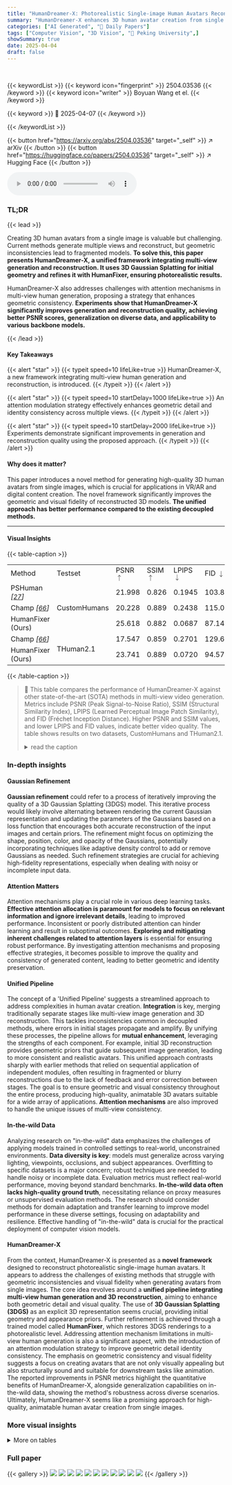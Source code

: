 ```yaml
---
title: "HumanDreamer-X: Photorealistic Single-image Human Avatars Reconstruction via Gaussian Restoration"
summary: "HumanDreamer-X enhances 3D human avatar creation from single images via Gaussian Restoration, boosting geometric consistency and visual fidelity."
categories: ["AI Generated", "🤗 Daily Papers"]
tags: ["Computer Vision", "3D Vision", "🏢 Peking University",]
showSummary: true
date: 2025-04-04
draft: false
---
```


<br>

{{< keywordList >}}
{{< keyword icon="fingerprint" >}} 2504.03536 {{< /keyword >}}
{{< keyword icon="writer" >}} Boyuan Wang et el. {{< /keyword >}}
 
{{< keyword >}} 🤗 2025-04-07 {{< /keyword >}}
 
{{< /keywordList >}}

{{< button href="https://arxiv.org/abs/2504.03536" target="_self" >}}
↗ arXiv
{{< /button >}}
{{< button href="https://huggingface.co/papers/2504.03536" target="_self" >}}
↗ Hugging Face
{{< /button >}}



<audio controls>
    <source src="https://ai-paper-reviewer.com/2504.03536/podcast.wav" type="audio/wav">
    Your browser does not support the audio element.
</audio>


### TL;DR


{{< lead >}}

Creating 3D human avatars from a single image is valuable but challenging. Current methods generate multiple views and reconstruct, but geometric inconsistencies lead to fragmented models. **To solve this, this paper presents HumanDreamer-X, a unified framework integrating multi-view generation and reconstruction. It uses 3D Gaussian Splatting for initial geometry and refines it with HumanFixer, ensuring photorealistic results.** 



HumanDreamer-X also addresses challenges with attention mechanisms in multi-view human generation, proposing a strategy that enhances geometric consistency. **Experiments show that HumanDreamer-X significantly improves generation and reconstruction quality, achieving better PSNR scores, generalization on diverse data, and applicability to various backbone models.**

{{< /lead >}}


#### Key Takeaways

{{< alert "star" >}}
{{< typeit speed=10 lifeLike=true >}} HumanDreamer-X, a new framework integrating multi-view human generation and reconstruction, is introduced. {{< /typeit >}}
{{< /alert >}}

{{< alert "star" >}}
{{< typeit speed=10 startDelay=1000 lifeLike=true >}} An attention modulation strategy effectively enhances geometric detail and identity consistency across multiple views. {{< /typeit >}}
{{< /alert >}}

{{< alert "star" >}}
{{< typeit speed=10 startDelay=2000 lifeLike=true >}} Experiments demonstrate significant improvements in generation and reconstruction quality using the proposed approach. {{< /typeit >}}
{{< /alert >}}

#### Why does it matter?
This paper introduces a novel method for generating high-quality 3D human avatars from single images, which is crucial for applications in VR/AR and digital content creation. The novel framework significantly improves the geometric and visual fidelity of reconstructed 3D models. **The unified approach has better performance compared to the existing decoupled methods.**

------
#### Visual Insights





{{< table-caption >}}
<table class="ltx_tabular ltx_centering ltx_align_middle" id="S3.T1.4">
<tr class="ltx_tr" id="S3.T1.4.4">
<td class="ltx_td ltx_align_left ltx_border_tt" id="S3.T1.4.4.5">Method</td>
<td class="ltx_td ltx_align_center ltx_border_tt" id="S3.T1.4.4.6">Testset</td>
<td class="ltx_td ltx_align_center ltx_border_tt" id="S3.T1.1.1.1">PSNR <math alttext="\uparrow" class="ltx_Math" display="inline" id="S3.T1.1.1.1.m1.1"><semantics id="S3.T1.1.1.1.m1.1a"><mo id="S3.T1.1.1.1.m1.1.1" stretchy="false" xref="S3.T1.1.1.1.m1.1.1.cmml">↑</mo><annotation-xml encoding="MathML-Content" id="S3.T1.1.1.1.m1.1b"><ci id="S3.T1.1.1.1.m1.1.1.cmml" xref="S3.T1.1.1.1.m1.1.1">↑</ci></annotation-xml><annotation encoding="application/x-tex" id="S3.T1.1.1.1.m1.1c">\uparrow</annotation><annotation encoding="application/x-llamapun" id="S3.T1.1.1.1.m1.1d">↑</annotation></semantics></math>
</td>
<td class="ltx_td ltx_align_center ltx_border_tt" id="S3.T1.2.2.2">SSIM <math alttext="\uparrow" class="ltx_Math" display="inline" id="S3.T1.2.2.2.m1.1"><semantics id="S3.T1.2.2.2.m1.1a"><mo id="S3.T1.2.2.2.m1.1.1" stretchy="false" xref="S3.T1.2.2.2.m1.1.1.cmml">↑</mo><annotation-xml encoding="MathML-Content" id="S3.T1.2.2.2.m1.1b"><ci id="S3.T1.2.2.2.m1.1.1.cmml" xref="S3.T1.2.2.2.m1.1.1">↑</ci></annotation-xml><annotation encoding="application/x-tex" id="S3.T1.2.2.2.m1.1c">\uparrow</annotation><annotation encoding="application/x-llamapun" id="S3.T1.2.2.2.m1.1d">↑</annotation></semantics></math>
</td>
<td class="ltx_td ltx_align_center ltx_border_tt" id="S3.T1.3.3.3">LPIPS <math alttext="\downarrow" class="ltx_Math" display="inline" id="S3.T1.3.3.3.m1.1"><semantics id="S3.T1.3.3.3.m1.1a"><mo id="S3.T1.3.3.3.m1.1.1" stretchy="false" xref="S3.T1.3.3.3.m1.1.1.cmml">↓</mo><annotation-xml encoding="MathML-Content" id="S3.T1.3.3.3.m1.1b"><ci id="S3.T1.3.3.3.m1.1.1.cmml" xref="S3.T1.3.3.3.m1.1.1">↓</ci></annotation-xml><annotation encoding="application/x-tex" id="S3.T1.3.3.3.m1.1c">\downarrow</annotation><annotation encoding="application/x-llamapun" id="S3.T1.3.3.3.m1.1d">↓</annotation></semantics></math>
</td>
<td class="ltx_td ltx_align_center ltx_border_tt" id="S3.T1.4.4.4">FID <math alttext="\downarrow" class="ltx_Math" display="inline" id="S3.T1.4.4.4.m1.1"><semantics id="S3.T1.4.4.4.m1.1a"><mo id="S3.T1.4.4.4.m1.1.1" stretchy="false" xref="S3.T1.4.4.4.m1.1.1.cmml">↓</mo><annotation-xml encoding="MathML-Content" id="S3.T1.4.4.4.m1.1b"><ci id="S3.T1.4.4.4.m1.1.1.cmml" xref="S3.T1.4.4.4.m1.1.1">↓</ci></annotation-xml><annotation encoding="application/x-tex" id="S3.T1.4.4.4.m1.1c">\downarrow</annotation><annotation encoding="application/x-llamapun" id="S3.T1.4.4.4.m1.1d">↓</annotation></semantics></math>
</td>
</tr>
<tr class="ltx_tr" id="S3.T1.4.5">
<td class="ltx_td ltx_align_left ltx_border_t" id="S3.T1.4.5.1">PSHuman <cite class="ltx_cite ltx_citemacro_cite">[<a class="ltx_ref" href="https://arxiv.org/html/2504.03536v1#bib.bib27" title=""><span class="ltx_text" style="font-size:90%;">27</span></a>]</cite>
</td>
<td class="ltx_td ltx_align_center ltx_border_t" id="S3.T1.4.5.2" rowspan="3"><span class="ltx_text" id="S3.T1.4.5.2.1">CustomHumans</span></td>
<td class="ltx_td ltx_align_center ltx_border_t" id="S3.T1.4.5.3">21.998</td>
<td class="ltx_td ltx_align_center ltx_border_t" id="S3.T1.4.5.4">0.826</td>
<td class="ltx_td ltx_align_center ltx_border_t" id="S3.T1.4.5.5">0.1945</td>
<td class="ltx_td ltx_align_center ltx_border_t" id="S3.T1.4.5.6">103.808</td>
</tr>
<tr class="ltx_tr" id="S3.T1.4.6">
<td class="ltx_td ltx_align_left" id="S3.T1.4.6.1">Champ <cite class="ltx_cite ltx_citemacro_cite">[<a class="ltx_ref" href="https://arxiv.org/html/2504.03536v1#bib.bib66" title=""><span class="ltx_text" style="font-size:90%;">66</span></a>]</cite>
</td>
<td class="ltx_td ltx_align_center" id="S3.T1.4.6.2">20.228</td>
<td class="ltx_td ltx_align_center" id="S3.T1.4.6.3"><span class="ltx_text ltx_font_bold" id="S3.T1.4.6.3.1">0.889</span></td>
<td class="ltx_td ltx_align_center" id="S3.T1.4.6.4">0.2438</td>
<td class="ltx_td ltx_align_center" id="S3.T1.4.6.5">115.031</td>
</tr>
<tr class="ltx_tr" id="S3.T1.4.7">
<td class="ltx_td ltx_align_left" id="S3.T1.4.7.1">HumanFixer (Ours)</td>
<td class="ltx_td ltx_align_center" id="S3.T1.4.7.2"><span class="ltx_text ltx_font_bold" id="S3.T1.4.7.2.1">25.618</span></td>
<td class="ltx_td ltx_align_center" id="S3.T1.4.7.3">0.882</td>
<td class="ltx_td ltx_align_center" id="S3.T1.4.7.4"><span class="ltx_text ltx_font_bold" id="S3.T1.4.7.4.1">0.0687</span></td>
<td class="ltx_td ltx_align_center" id="S3.T1.4.7.5"><span class="ltx_text ltx_font_bold" id="S3.T1.4.7.5.1">87.149</span></td>
</tr>
<tr class="ltx_tr" id="S3.T1.4.8">
<td class="ltx_td ltx_align_left ltx_border_t" id="S3.T1.4.8.1">Champ <cite class="ltx_cite ltx_citemacro_cite">[<a class="ltx_ref" href="https://arxiv.org/html/2504.03536v1#bib.bib66" title=""><span class="ltx_text" style="font-size:90%;">66</span></a>]</cite>
</td>
<td class="ltx_td ltx_align_center ltx_border_bb ltx_border_t" id="S3.T1.4.8.2" rowspan="2"><span class="ltx_text" id="S3.T1.4.8.2.1">THuman2.1</span></td>
<td class="ltx_td ltx_align_center ltx_border_t" id="S3.T1.4.8.3">17.547</td>
<td class="ltx_td ltx_align_center ltx_border_t" id="S3.T1.4.8.4">0.859</td>
<td class="ltx_td ltx_align_center ltx_border_t" id="S3.T1.4.8.5">0.2701</td>
<td class="ltx_td ltx_align_center ltx_border_t" id="S3.T1.4.8.6">129.629</td>
</tr>
<tr class="ltx_tr" id="S3.T1.4.9">
<td class="ltx_td ltx_align_left ltx_border_bb" id="S3.T1.4.9.1">HumanFixer (Ours)</td>
<td class="ltx_td ltx_align_center ltx_border_bb" id="S3.T1.4.9.2"><span class="ltx_text ltx_font_bold" id="S3.T1.4.9.2.1">23.741</span></td>
<td class="ltx_td ltx_align_center ltx_border_bb" id="S3.T1.4.9.3"><span class="ltx_text ltx_font_bold" id="S3.T1.4.9.3.1">0.889</span></td>
<td class="ltx_td ltx_align_center ltx_border_bb" id="S3.T1.4.9.4"><span class="ltx_text ltx_font_bold" id="S3.T1.4.9.4.1">0.0720</span></td>
<td class="ltx_td ltx_align_center ltx_border_bb" id="S3.T1.4.9.5"><span class="ltx_text ltx_font_bold" id="S3.T1.4.9.5.1">94.570</span></td>
</tr>
</table>{{< /table-caption >}}

> 🔼 This table compares the performance of HumanDreamer-X against other state-of-the-art (SOTA) methods in multi-view video generation.  Metrics include PSNR (Peak Signal-to-Noise Ratio), SSIM (Structural Similarity Index), LPIPS (Learned Perceptual Image Patch Similarity), and FID (Fréchet Inception Distance). Higher PSNR and SSIM values, and lower LPIPS and FID values, indicate better video quality.  The table shows results on two datasets, CustomHumans and THuman2.1.
> <details>
> <summary>read the caption</summary>
> Table 1: Multi-view video generation comparison of other SOTA method. Bold indicate the best result.
> </details>





### In-depth insights


#### Gaussian Refinement
**Gaussian refinement** could refer to a process of iteratively improving the quality of a 3D Gaussian Splatting (3DGS) model. This iterative process would likely involve alternating between rendering the current Gaussian representation and updating the parameters of the Gaussians based on a loss function that encourages both accurate reconstruction of the input images and certain priors. The refinement might focus on optimizing the shape, position, color, and opacity of the Gaussians, potentially incorporating techniques like adaptive density control to add or remove Gaussians as needed. Such refinement strategies are crucial for achieving high-fidelity representations, especially when dealing with noisy or incomplete input data.

#### Attention Matters
Attention mechanisms play a crucial role in various deep learning tasks. **Effective attention allocation is paramount for models to focus on relevant information and ignore irrelevant details**, leading to improved performance. Inconsistent or poorly distributed attention can hinder learning and result in suboptimal outcomes. **Exploring and mitigating inherent challenges related to attention layers** is essential for ensuring robust performance. By investigating attention mechanisms and proposing effective strategies, it becomes possible to improve the quality and consistency of generated content, leading to better geometric and identity preservation.

#### Unified Pipeline
The concept of a 'Unified Pipeline' suggests a streamlined approach to address complexities in human avatar creation. **Integration** is key, merging traditionally separate stages like multi-view image generation and 3D reconstruction. This tackles inconsistencies common in decoupled methods, where errors in initial stages propagate and amplify. By unifying these processes, the pipeline allows for **mutual enhancement**, leveraging the strengths of each component. For example, initial 3D reconstruction provides geometric priors that guide subsequent image generation, leading to more consistent and realistic avatars. This unified approach contrasts sharply with earlier methods that relied on sequential application of independent modules, often resulting in fragmented or blurry reconstructions due to the lack of feedback and error correction between stages. The goal is to ensure geometric and visual consistency throughout the entire process, producing high-quality, animatable 3D avatars suitable for a wide array of applications. **Attention mechanisms** are also improved to handle the unique issues of multi-view consistency.

#### In-the-wild Data
Analyzing research on "in-the-wild" data emphasizes the challenges of applying models trained in controlled settings to real-world, unconstrained environments. **Data diversity is key**: models must generalize across varying lighting, viewpoints, occlusions, and subject appearances. Overfitting to specific datasets is a major concern; robust techniques are needed to handle noisy or incomplete data. Evaluation metrics must reflect real-world performance, moving beyond standard benchmarks. **In-the-wild data often lacks high-quality ground truth**, necessitating reliance on proxy measures or unsupervised evaluation methods. The research should consider methods for domain adaptation and transfer learning to improve model performance in these diverse settings, focusing on adaptability and resilience. Effective handling of "in-the-wild" data is crucial for the practical deployment of computer vision models.

#### HumanDreamer-X
From the context, HumanDreamer-X is presented as a **novel framework** designed to reconstruct photorealistic single-image human avatars. It appears to address the challenges of existing methods that struggle with geometric inconsistencies and visual fidelity when generating avatars from single images. The core idea revolves around a **unified pipeline integrating multi-view human generation and 3D reconstruction**, aiming to enhance both geometric detail and visual quality. The use of **3D Gaussian Splatting (3DGS)** as an explicit 3D representation seems crucial, providing initial geometry and appearance priors.  Further refinement is achieved through a trained model called **HumanFixer**, which restores 3DGS renderings to a photorealistic level. Addressing attention mechanism limitations in multi-view human generation is also a significant aspect, with the introduction of an attention modulation strategy to improve geometric detail identity consistency. The emphasis on geometric consistency and visual fidelity suggests a focus on creating avatars that are not only visually appealing but also structurally sound and suitable for downstream tasks like animation. The reported improvements in PSNR metrics highlight the quantitative benefits of HumanDreamer-X, alongside generalization capabilities on in-the-wild data, showing the method's robustness across diverse scenarios. Ultimately, HumanDreamer-X seems like a promising approach for high-quality, animatable human avatar creation from single images.


### More visual insights




<details>
<summary>More on tables
</summary>


{{< table-caption >}}
<table class="ltx_tabular ltx_centering ltx_align_middle" id="S3.T2.6">
<tr class="ltx_tr" id="S3.T2.4.4">
<td class="ltx_td ltx_align_left ltx_border_tt" id="S3.T2.4.4.5">Gen Method</td>
<td class="ltx_td ltx_align_center ltx_border_tt" id="S3.T2.4.4.6">Recon Method</td>
<td class="ltx_td ltx_align_center ltx_border_tt" id="S3.T2.4.4.7">Testset</td>
<td class="ltx_td ltx_align_center ltx_border_tt" id="S3.T2.1.1.1">PSNR <math alttext="\uparrow" class="ltx_Math" display="inline" id="S3.T2.1.1.1.m1.1"><semantics id="S3.T2.1.1.1.m1.1a"><mo id="S3.T2.1.1.1.m1.1.1" stretchy="false" xref="S3.T2.1.1.1.m1.1.1.cmml">↑</mo><annotation-xml encoding="MathML-Content" id="S3.T2.1.1.1.m1.1b"><ci id="S3.T2.1.1.1.m1.1.1.cmml" xref="S3.T2.1.1.1.m1.1.1">↑</ci></annotation-xml><annotation encoding="application/x-tex" id="S3.T2.1.1.1.m1.1c">\uparrow</annotation><annotation encoding="application/x-llamapun" id="S3.T2.1.1.1.m1.1d">↑</annotation></semantics></math>
</td>
<td class="ltx_td ltx_align_center ltx_border_tt" id="S3.T2.2.2.2">SSIM <math alttext="\uparrow" class="ltx_Math" display="inline" id="S3.T2.2.2.2.m1.1"><semantics id="S3.T2.2.2.2.m1.1a"><mo id="S3.T2.2.2.2.m1.1.1" stretchy="false" xref="S3.T2.2.2.2.m1.1.1.cmml">↑</mo><annotation-xml encoding="MathML-Content" id="S3.T2.2.2.2.m1.1b"><ci id="S3.T2.2.2.2.m1.1.1.cmml" xref="S3.T2.2.2.2.m1.1.1">↑</ci></annotation-xml><annotation encoding="application/x-tex" id="S3.T2.2.2.2.m1.1c">\uparrow</annotation><annotation encoding="application/x-llamapun" id="S3.T2.2.2.2.m1.1d">↑</annotation></semantics></math>
</td>
<td class="ltx_td ltx_align_center ltx_border_tt" id="S3.T2.3.3.3">LPIPS <math alttext="\downarrow" class="ltx_Math" display="inline" id="S3.T2.3.3.3.m1.1"><semantics id="S3.T2.3.3.3.m1.1a"><mo id="S3.T2.3.3.3.m1.1.1" stretchy="false" xref="S3.T2.3.3.3.m1.1.1.cmml">↓</mo><annotation-xml encoding="MathML-Content" id="S3.T2.3.3.3.m1.1b"><ci id="S3.T2.3.3.3.m1.1.1.cmml" xref="S3.T2.3.3.3.m1.1.1">↓</ci></annotation-xml><annotation encoding="application/x-tex" id="S3.T2.3.3.3.m1.1c">\downarrow</annotation><annotation encoding="application/x-llamapun" id="S3.T2.3.3.3.m1.1d">↓</annotation></semantics></math>
</td>
<td class="ltx_td ltx_align_center ltx_border_tt" id="S3.T2.4.4.4">FID <math alttext="\downarrow" class="ltx_Math" display="inline" id="S3.T2.4.4.4.m1.1"><semantics id="S3.T2.4.4.4.m1.1a"><mo id="S3.T2.4.4.4.m1.1.1" stretchy="false" xref="S3.T2.4.4.4.m1.1.1.cmml">↓</mo><annotation-xml encoding="MathML-Content" id="S3.T2.4.4.4.m1.1b"><ci id="S3.T2.4.4.4.m1.1.1.cmml" xref="S3.T2.4.4.4.m1.1.1">↓</ci></annotation-xml><annotation encoding="application/x-tex" id="S3.T2.4.4.4.m1.1c">\downarrow</annotation><annotation encoding="application/x-llamapun" id="S3.T2.4.4.4.m1.1d">↓</annotation></semantics></math>
</td>
</tr>
<tr class="ltx_tr" id="S3.T2.6.7">
<td class="ltx_td ltx_align_left ltx_border_t" id="S3.T2.6.7.1">PSHuman</td>
<td class="ltx_td ltx_align_center ltx_border_t" id="S3.T2.6.7.2">PSHuman</td>
<td class="ltx_td ltx_align_center ltx_border_t" id="S3.T2.6.7.3" rowspan="5"><span class="ltx_text" id="S3.T2.6.7.3.1">CustomHumans</span></td>
<td class="ltx_td ltx_align_center ltx_border_t" id="S3.T2.6.7.4">20.089</td>
<td class="ltx_td ltx_align_center ltx_border_t" id="S3.T2.6.7.5">0.8439</td>
<td class="ltx_td ltx_align_center ltx_border_t" id="S3.T2.6.7.6">0.1770</td>
<td class="ltx_td ltx_align_center ltx_border_t" id="S3.T2.6.7.7">87.816</td>
</tr>
<tr class="ltx_tr" id="S3.T2.6.8">
<td class="ltx_td ltx_align_left" id="S3.T2.6.8.1">Champ</td>
<td class="ltx_td ltx_align_center" id="S3.T2.6.8.2">GaussianAvatar</td>
<td class="ltx_td ltx_align_center" id="S3.T2.6.8.3">19.673</td>
<td class="ltx_td ltx_align_center" id="S3.T2.6.8.4">0.8789</td>
<td class="ltx_td ltx_align_center" id="S3.T2.6.8.5">0.2643</td>
<td class="ltx_td ltx_align_center" id="S3.T2.6.8.6">164.554</td>
</tr>
<tr class="ltx_tr" id="S3.T2.6.9">
<td class="ltx_td ltx_align_left" id="S3.T2.6.9.1"><span class="ltx_text ltx_font_bold ltx_font_italic" id="S3.T2.6.9.1.1">HumanDreamer-X</span></td>
<td class="ltx_td ltx_align_center" id="S3.T2.6.9.2">GaussianAvatar</td>
<td class="ltx_td ltx_align_center" id="S3.T2.6.9.3"><span class="ltx_text ltx_font_bold" id="S3.T2.6.9.3.1">23.639</span></td>
<td class="ltx_td ltx_align_center" id="S3.T2.6.9.4">0.9100</td>
<td class="ltx_td ltx_align_center" id="S3.T2.6.9.5">0.2427</td>
<td class="ltx_td ltx_align_center" id="S3.T2.6.9.6">114.804</td>
</tr>
<tr class="ltx_tr" id="S3.T2.6.10">
<td class="ltx_td ltx_align_left" id="S3.T2.6.10.1">Champ</td>
<td class="ltx_td ltx_align_center" id="S3.T2.6.10.2">Animatable gaussians</td>
<td class="ltx_td ltx_align_center" id="S3.T2.6.10.3">16.853</td>
<td class="ltx_td ltx_align_center" id="S3.T2.6.10.4">0.9157</td>
<td class="ltx_td ltx_align_center" id="S3.T2.6.10.5">0.1251</td>
<td class="ltx_td ltx_align_center" id="S3.T2.6.10.6">122.752</td>
</tr>
<tr class="ltx_tr" id="S3.T2.6.11">
<td class="ltx_td ltx_align_left" id="S3.T2.6.11.1"><span class="ltx_text ltx_font_bold ltx_font_italic" id="S3.T2.6.11.1.1">HumanDreamer-X</span></td>
<td class="ltx_td ltx_align_center" id="S3.T2.6.11.2">Animatable gaussians</td>
<td class="ltx_td ltx_align_center" id="S3.T2.6.11.3">22.631</td>
<td class="ltx_td ltx_align_center" id="S3.T2.6.11.4"><span class="ltx_text ltx_font_bold" id="S3.T2.6.11.4.1">0.9458</span></td>
<td class="ltx_td ltx_align_center" id="S3.T2.6.11.5"><span class="ltx_text ltx_font_bold" id="S3.T2.6.11.5.1">0.0729</span></td>
<td class="ltx_td ltx_align_center" id="S3.T2.6.11.6"><span class="ltx_text ltx_font_bold" id="S3.T2.6.11.6.1">71.250</span></td>
</tr>
<tr class="ltx_tr" id="S3.T2.5.5">
<td class="ltx_td ltx_align_left ltx_border_t" id="S3.T2.5.5.1">SiTH<sup class="ltx_sup" id="S3.T2.5.5.1.1">∗</sup>
</td>
<td class="ltx_td ltx_align_center ltx_border_t" id="S3.T2.5.5.2">SiTH</td>
<td class="ltx_td ltx_align_center ltx_border_bb ltx_border_t" id="S3.T2.5.5.3" rowspan="6"><span class="ltx_text" id="S3.T2.5.5.3.1">THuman2.1</span></td>
<td class="ltx_td ltx_align_center ltx_border_t" id="S3.T2.5.5.4">18.458</td>
<td class="ltx_td ltx_align_center ltx_border_t" id="S3.T2.5.5.5">0.8200</td>
<td class="ltx_td ltx_align_center ltx_border_t" id="S3.T2.5.5.6">0.1004</td>
<td class="ltx_td ltx_align_center ltx_border_t" id="S3.T2.5.5.7">-</td>
</tr>
<tr class="ltx_tr" id="S3.T2.6.6">
<td class="ltx_td ltx_align_left" id="S3.T2.6.6.1">PSHuman<sup class="ltx_sup" id="S3.T2.6.6.1.1">∗</sup>
</td>
<td class="ltx_td ltx_align_center" id="S3.T2.6.6.2">PSHuman</td>
<td class="ltx_td ltx_align_center" id="S3.T2.6.6.3">20.855</td>
<td class="ltx_td ltx_align_center" id="S3.T2.6.6.4">0.8636</td>
<td class="ltx_td ltx_align_center" id="S3.T2.6.6.5"><span class="ltx_text ltx_font_bold" id="S3.T2.6.6.5.1">0.0764</span></td>
<td class="ltx_td ltx_align_center" id="S3.T2.6.6.6">-</td>
</tr>
<tr class="ltx_tr" id="S3.T2.6.12">
<td class="ltx_td ltx_align_left" id="S3.T2.6.12.1">Champ</td>
<td class="ltx_td ltx_align_center" id="S3.T2.6.12.2">GaussianAvatar</td>
<td class="ltx_td ltx_align_center" id="S3.T2.6.12.3">18.264</td>
<td class="ltx_td ltx_align_center" id="S3.T2.6.12.4">0.8842</td>
<td class="ltx_td ltx_align_center" id="S3.T2.6.12.5">0.2639</td>
<td class="ltx_td ltx_align_center" id="S3.T2.6.12.6">129.413</td>
</tr>
<tr class="ltx_tr" id="S3.T2.6.13">
<td class="ltx_td ltx_align_left" id="S3.T2.6.13.1"><span class="ltx_text ltx_font_bold ltx_font_italic" id="S3.T2.6.13.1.1">HumanDreamer-X</span></td>
<td class="ltx_td ltx_align_center" id="S3.T2.6.13.2">GaussianAvatar</td>
<td class="ltx_td ltx_align_center" id="S3.T2.6.13.3">19.328</td>
<td class="ltx_td ltx_align_center" id="S3.T2.6.13.4">0.8945</td>
<td class="ltx_td ltx_align_center" id="S3.T2.6.13.5">0.2578</td>
<td class="ltx_td ltx_align_center" id="S3.T2.6.13.6">132.200</td>
</tr>
<tr class="ltx_tr" id="S3.T2.6.14">
<td class="ltx_td ltx_align_left" id="S3.T2.6.14.1">Champ</td>
<td class="ltx_td ltx_align_center" id="S3.T2.6.14.2">Animatable gaussians</td>
<td class="ltx_td ltx_align_center" id="S3.T2.6.14.3">18.908</td>
<td class="ltx_td ltx_align_center" id="S3.T2.6.14.4">0.9328</td>
<td class="ltx_td ltx_align_center" id="S3.T2.6.14.5">0.1278</td>
<td class="ltx_td ltx_align_center" id="S3.T2.6.14.6">176.836</td>
</tr>
<tr class="ltx_tr" id="S3.T2.6.15">
<td class="ltx_td ltx_align_left ltx_border_bb" id="S3.T2.6.15.1"><span class="ltx_text ltx_font_bold ltx_font_italic" id="S3.T2.6.15.1.1">HumanDreamer-X</span></td>
<td class="ltx_td ltx_align_center ltx_border_bb" id="S3.T2.6.15.2">Animatable gaussians</td>
<td class="ltx_td ltx_align_center ltx_border_bb" id="S3.T2.6.15.3"><span class="ltx_text ltx_font_bold" id="S3.T2.6.15.3.1">21.091</span></td>
<td class="ltx_td ltx_align_center ltx_border_bb" id="S3.T2.6.15.4"><span class="ltx_text ltx_font_bold" id="S3.T2.6.15.4.1">0.9403</span></td>
<td class="ltx_td ltx_align_center ltx_border_bb" id="S3.T2.6.15.5">0.0968</td>
<td class="ltx_td ltx_align_center ltx_border_bb" id="S3.T2.6.15.6"><span class="ltx_text ltx_font_bold" id="S3.T2.6.15.6.1">78.174</span></td>
</tr>
</table>{{< /table-caption >}}
> 🔼 This table presents a quantitative comparison of 3D human reconstruction results using different methods.  It contrasts the performance of HumanDreamer-X against several state-of-the-art baselines across various metrics, including Peak Signal-to-Noise Ratio (PSNR), Structural Similarity Index (SSIM), Learned Perceptual Image Patch Similarity (LPIPS), and Fréchet Inception Distance (FID). The results are shown for two different datasets: CustomHumans and THuman2.1. Note that some FID scores are marked with an asterisk (*).  This is because the results for PSHuman on the THuman2.1 dataset are derived using only 60 samples from the original dataset, as reported in the cited paper.
> <details>
> <summary>read the caption</summary>
> Table 2: 3D reconstruction comparison. * denotes the metric is from PSHuman[27], which choose 60 samples from THuman2.1.
> </details>

{{< table-caption >}}
<table class="ltx_tabular ltx_align_middle" id="S4.T3.4.4">
<tr class="ltx_tr" id="S4.T3.4.4.4">
<td class="ltx_td ltx_align_left ltx_border_tt" id="S4.T3.4.4.4.5">Method</td>
<td class="ltx_td ltx_align_center ltx_border_tt" id="S4.T3.1.1.1.1">PSNR <math alttext="\uparrow" class="ltx_Math" display="inline" id="S4.T3.1.1.1.1.m1.1"><semantics id="S4.T3.1.1.1.1.m1.1a"><mo id="S4.T3.1.1.1.1.m1.1.1" stretchy="false" xref="S4.T3.1.1.1.1.m1.1.1.cmml">↑</mo><annotation-xml encoding="MathML-Content" id="S4.T3.1.1.1.1.m1.1b"><ci id="S4.T3.1.1.1.1.m1.1.1.cmml" xref="S4.T3.1.1.1.1.m1.1.1">↑</ci></annotation-xml><annotation encoding="application/x-tex" id="S4.T3.1.1.1.1.m1.1c">\uparrow</annotation><annotation encoding="application/x-llamapun" id="S4.T3.1.1.1.1.m1.1d">↑</annotation></semantics></math>
</td>
<td class="ltx_td ltx_align_center ltx_border_tt" id="S4.T3.2.2.2.2">SSIM <math alttext="\uparrow" class="ltx_Math" display="inline" id="S4.T3.2.2.2.2.m1.1"><semantics id="S4.T3.2.2.2.2.m1.1a"><mo id="S4.T3.2.2.2.2.m1.1.1" stretchy="false" xref="S4.T3.2.2.2.2.m1.1.1.cmml">↑</mo><annotation-xml encoding="MathML-Content" id="S4.T3.2.2.2.2.m1.1b"><ci id="S4.T3.2.2.2.2.m1.1.1.cmml" xref="S4.T3.2.2.2.2.m1.1.1">↑</ci></annotation-xml><annotation encoding="application/x-tex" id="S4.T3.2.2.2.2.m1.1c">\uparrow</annotation><annotation encoding="application/x-llamapun" id="S4.T3.2.2.2.2.m1.1d">↑</annotation></semantics></math>
</td>
<td class="ltx_td ltx_align_center ltx_border_tt" id="S4.T3.3.3.3.3">LPIPS <math alttext="\downarrow" class="ltx_Math" display="inline" id="S4.T3.3.3.3.3.m1.1"><semantics id="S4.T3.3.3.3.3.m1.1a"><mo id="S4.T3.3.3.3.3.m1.1.1" stretchy="false" xref="S4.T3.3.3.3.3.m1.1.1.cmml">↓</mo><annotation-xml encoding="MathML-Content" id="S4.T3.3.3.3.3.m1.1b"><ci id="S4.T3.3.3.3.3.m1.1.1.cmml" xref="S4.T3.3.3.3.3.m1.1.1">↓</ci></annotation-xml><annotation encoding="application/x-tex" id="S4.T3.3.3.3.3.m1.1c">\downarrow</annotation><annotation encoding="application/x-llamapun" id="S4.T3.3.3.3.3.m1.1d">↓</annotation></semantics></math>
</td>
<td class="ltx_td ltx_align_center ltx_border_tt" id="S4.T3.4.4.4.4">FID <math alttext="\downarrow" class="ltx_Math" display="inline" id="S4.T3.4.4.4.4.m1.1"><semantics id="S4.T3.4.4.4.4.m1.1a"><mo id="S4.T3.4.4.4.4.m1.1.1" stretchy="false" xref="S4.T3.4.4.4.4.m1.1.1.cmml">↓</mo><annotation-xml encoding="MathML-Content" id="S4.T3.4.4.4.4.m1.1b"><ci id="S4.T3.4.4.4.4.m1.1.1.cmml" xref="S4.T3.4.4.4.4.m1.1.1">↓</ci></annotation-xml><annotation encoding="application/x-tex" id="S4.T3.4.4.4.4.m1.1c">\downarrow</annotation><annotation encoding="application/x-llamapun" id="S4.T3.4.4.4.4.m1.1d">↓</annotation></semantics></math>
</td>
</tr>
<tr class="ltx_tr" id="S4.T3.4.4.5">
<td class="ltx_td ltx_align_left ltx_border_t" id="S4.T3.4.4.5.1">w/o attention mask (non-cyclic)</td>
<td class="ltx_td ltx_align_center ltx_border_t" id="S4.T3.4.4.5.2">25.514</td>
<td class="ltx_td ltx_align_center ltx_border_t" id="S4.T3.4.4.5.3"><span class="ltx_text ltx_font_bold" id="S4.T3.4.4.5.3.1">0.885</span></td>
<td class="ltx_td ltx_align_center ltx_border_t" id="S4.T3.4.4.5.4">0.0704</td>
<td class="ltx_td ltx_align_center ltx_border_t" id="S4.T3.4.4.5.5">95.065</td>
</tr>
<tr class="ltx_tr" id="S4.T3.4.4.6">
<td class="ltx_td ltx_align_left" id="S4.T3.4.4.6.1">w/o attention mask (cyclic)</td>
<td class="ltx_td ltx_align_center" id="S4.T3.4.4.6.2"><span class="ltx_text ltx_font_bold" id="S4.T3.4.4.6.2.1">25.667</span></td>
<td class="ltx_td ltx_align_center" id="S4.T3.4.4.6.3">0.800</td>
<td class="ltx_td ltx_align_center" id="S4.T3.4.4.6.4">0.1453</td>
<td class="ltx_td ltx_align_center" id="S4.T3.4.4.6.5">106.705</td>
</tr>
<tr class="ltx_tr" id="S4.T3.4.4.7">
<td class="ltx_td ltx_align_left ltx_border_bb" id="S4.T3.4.4.7.1">w attention mask (cyclic)</td>
<td class="ltx_td ltx_align_center ltx_border_bb" id="S4.T3.4.4.7.2">25.618</td>
<td class="ltx_td ltx_align_center ltx_border_bb" id="S4.T3.4.4.7.3">0.882</td>
<td class="ltx_td ltx_align_center ltx_border_bb" id="S4.T3.4.4.7.4"><span class="ltx_text ltx_font_bold" id="S4.T3.4.4.7.4.1">0.0687</span></td>
<td class="ltx_td ltx_align_center ltx_border_bb" id="S4.T3.4.4.7.5"><span class="ltx_text ltx_font_bold" id="S4.T3.4.4.7.5.1">87.149</span></td>
</tr>
</table>{{< /table-caption >}}
> 🔼 This ablation study analyzes the impact of the attention modulation mechanism on the quality of generated videos within the HumanDreamer-X framework.  Specifically, it compares results from using cyclic videos (with and without the attention mask) to results using non-cyclic videos.  The results are evaluated using metrics like PSNR, SSIM, LPIPS, and FID to demonstrate the effectiveness of the proposed attention modulation technique in improving video generation quality.
> <details>
> <summary>read the caption</summary>
> Table 3: Ablation study of attention modulation on CustomHumans subset about generation.
> </details>

{{< table-caption >}}
<table class="ltx_tabular ltx_align_middle" id="S4.T4.4.4">
<tr class="ltx_tr" id="S4.T4.4.4.4">
<td class="ltx_td ltx_align_left ltx_border_tt" id="S4.T4.4.4.4.5">Method</td>
<td class="ltx_td ltx_align_center ltx_border_tt" id="S4.T4.1.1.1.1">PSNR <math alttext="\uparrow" class="ltx_Math" display="inline" id="S4.T4.1.1.1.1.m1.1"><semantics id="S4.T4.1.1.1.1.m1.1a"><mo id="S4.T4.1.1.1.1.m1.1.1" stretchy="false" xref="S4.T4.1.1.1.1.m1.1.1.cmml">↑</mo><annotation-xml encoding="MathML-Content" id="S4.T4.1.1.1.1.m1.1b"><ci id="S4.T4.1.1.1.1.m1.1.1.cmml" xref="S4.T4.1.1.1.1.m1.1.1">↑</ci></annotation-xml><annotation encoding="application/x-tex" id="S4.T4.1.1.1.1.m1.1c">\uparrow</annotation><annotation encoding="application/x-llamapun" id="S4.T4.1.1.1.1.m1.1d">↑</annotation></semantics></math>
</td>
<td class="ltx_td ltx_align_center ltx_border_tt" id="S4.T4.2.2.2.2">SSIM <math alttext="\uparrow" class="ltx_Math" display="inline" id="S4.T4.2.2.2.2.m1.1"><semantics id="S4.T4.2.2.2.2.m1.1a"><mo id="S4.T4.2.2.2.2.m1.1.1" stretchy="false" xref="S4.T4.2.2.2.2.m1.1.1.cmml">↑</mo><annotation-xml encoding="MathML-Content" id="S4.T4.2.2.2.2.m1.1b"><ci id="S4.T4.2.2.2.2.m1.1.1.cmml" xref="S4.T4.2.2.2.2.m1.1.1">↑</ci></annotation-xml><annotation encoding="application/x-tex" id="S4.T4.2.2.2.2.m1.1c">\uparrow</annotation><annotation encoding="application/x-llamapun" id="S4.T4.2.2.2.2.m1.1d">↑</annotation></semantics></math>
</td>
<td class="ltx_td ltx_align_center ltx_border_tt" id="S4.T4.3.3.3.3">LPIPS <math alttext="\downarrow" class="ltx_Math" display="inline" id="S4.T4.3.3.3.3.m1.1"><semantics id="S4.T4.3.3.3.3.m1.1a"><mo id="S4.T4.3.3.3.3.m1.1.1" stretchy="false" xref="S4.T4.3.3.3.3.m1.1.1.cmml">↓</mo><annotation-xml encoding="MathML-Content" id="S4.T4.3.3.3.3.m1.1b"><ci id="S4.T4.3.3.3.3.m1.1.1.cmml" xref="S4.T4.3.3.3.3.m1.1.1">↓</ci></annotation-xml><annotation encoding="application/x-tex" id="S4.T4.3.3.3.3.m1.1c">\downarrow</annotation><annotation encoding="application/x-llamapun" id="S4.T4.3.3.3.3.m1.1d">↓</annotation></semantics></math>
</td>
<td class="ltx_td ltx_align_center ltx_border_tt" id="S4.T4.4.4.4.4">FID <math alttext="\downarrow" class="ltx_Math" display="inline" id="S4.T4.4.4.4.4.m1.1"><semantics id="S4.T4.4.4.4.4.m1.1a"><mo id="S4.T4.4.4.4.4.m1.1.1" stretchy="false" xref="S4.T4.4.4.4.4.m1.1.1.cmml">↓</mo><annotation-xml encoding="MathML-Content" id="S4.T4.4.4.4.4.m1.1b"><ci id="S4.T4.4.4.4.4.m1.1.1.cmml" xref="S4.T4.4.4.4.4.m1.1.1">↓</ci></annotation-xml><annotation encoding="application/x-tex" id="S4.T4.4.4.4.4.m1.1c">\downarrow</annotation><annotation encoding="application/x-llamapun" id="S4.T4.4.4.4.4.m1.1d">↓</annotation></semantics></math>
</td>
</tr>
<tr class="ltx_tr" id="S4.T4.4.4.5">
<td class="ltx_td ltx_align_left ltx_border_t" id="S4.T4.4.4.5.1">w/o attention mask (non-cyclic)</td>
<td class="ltx_td ltx_align_center ltx_border_t" id="S4.T4.4.4.5.2">21.309</td>
<td class="ltx_td ltx_align_center ltx_border_t" id="S4.T4.4.4.5.3">0.9398</td>
<td class="ltx_td ltx_align_center ltx_border_t" id="S4.T4.4.4.5.4">0.0867</td>
<td class="ltx_td ltx_align_center ltx_border_t" id="S4.T4.4.4.5.5">112.812</td>
</tr>
<tr class="ltx_tr" id="S4.T4.4.4.6">
<td class="ltx_td ltx_align_left" id="S4.T4.4.4.6.1">w/o attention mask (cyclic)</td>
<td class="ltx_td ltx_align_center" id="S4.T4.4.4.6.2">20.867</td>
<td class="ltx_td ltx_align_center" id="S4.T4.4.4.6.3">0.9351</td>
<td class="ltx_td ltx_align_center" id="S4.T4.4.4.6.4">0.0955</td>
<td class="ltx_td ltx_align_center" id="S4.T4.4.4.6.5">139.693</td>
</tr>
<tr class="ltx_tr" id="S4.T4.4.4.7">
<td class="ltx_td ltx_align_left ltx_border_bb" id="S4.T4.4.4.7.1">w attention mask (cyclic)</td>
<td class="ltx_td ltx_align_center ltx_border_bb" id="S4.T4.4.4.7.2"><span class="ltx_text ltx_font_bold" id="S4.T4.4.4.7.2.1">22.631</span></td>
<td class="ltx_td ltx_align_center ltx_border_bb" id="S4.T4.4.4.7.3"><span class="ltx_text ltx_font_bold" id="S4.T4.4.4.7.3.1">0.9458</span></td>
<td class="ltx_td ltx_align_center ltx_border_bb" id="S4.T4.4.4.7.4"><span class="ltx_text ltx_font_bold" id="S4.T4.4.4.7.4.1">0.0729</span></td>
<td class="ltx_td ltx_align_center ltx_border_bb" id="S4.T4.4.4.7.5"><span class="ltx_text ltx_font_bold" id="S4.T4.4.4.7.5.1">71.250</span></td>
</tr>
</table>{{< /table-caption >}}
> 🔼 This table presents the results of an ablation study investigating the impact of the attention modulation technique on 3D human reconstruction performance.  Specifically, it focuses on the CustomHumans dataset and utilizes the Animatable Gaussians [28] method for reconstruction.  The study compares the performance with and without attention modulation, examining the effects on PSNR, SSIM, LPIPS, and FID metrics.  Results are shown for cyclic and non-cyclic video sequences to explore the effect of cyclical frame relationships.
> <details>
> <summary>read the caption</summary>
> Table 4: Ablation study of attention modulation on CustomHumans subset about reconstruction using Animatable Gaussians [28].
> </details>

</details>




### Full paper

{{< gallery >}}
<img src="https://ai-paper-reviewer.com/2504.03536/1.png" class="grid-w50 md:grid-w33 xl:grid-w25" />
<img src="https://ai-paper-reviewer.com/2504.03536/2.png" class="grid-w50 md:grid-w33 xl:grid-w25" />
<img src="https://ai-paper-reviewer.com/2504.03536/3.png" class="grid-w50 md:grid-w33 xl:grid-w25" />
<img src="https://ai-paper-reviewer.com/2504.03536/4.png" class="grid-w50 md:grid-w33 xl:grid-w25" />
<img src="https://ai-paper-reviewer.com/2504.03536/5.png" class="grid-w50 md:grid-w33 xl:grid-w25" />
<img src="https://ai-paper-reviewer.com/2504.03536/6.png" class="grid-w50 md:grid-w33 xl:grid-w25" />
<img src="https://ai-paper-reviewer.com/2504.03536/7.png" class="grid-w50 md:grid-w33 xl:grid-w25" />
<img src="https://ai-paper-reviewer.com/2504.03536/8.png" class="grid-w50 md:grid-w33 xl:grid-w25" />
<img src="https://ai-paper-reviewer.com/2504.03536/9.png" class="grid-w50 md:grid-w33 xl:grid-w25" />
<img src="https://ai-paper-reviewer.com/2504.03536/10.png" class="grid-w50 md:grid-w33 xl:grid-w25" />
<img src="https://ai-paper-reviewer.com/2504.03536/11.png" class="grid-w50 md:grid-w33 xl:grid-w25" />
{{< /gallery >}}